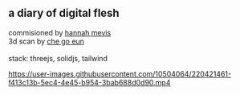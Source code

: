 ## a diary of digital flesh

commisioned by [hannah mevis](https://www.google.com/search?client=firefox-b-d&q=hannah+mevis)<br/>
3d scan by [che go eun](https://www.instagram.com/chegocheck/?hl=en)<br/><br/>
stack: threejs, solidjs, tailwind

https://user-images.githubusercontent.com/10504064/220421461-f413c13b-5ec4-4e45-b954-3bab688d0d90.mp4
